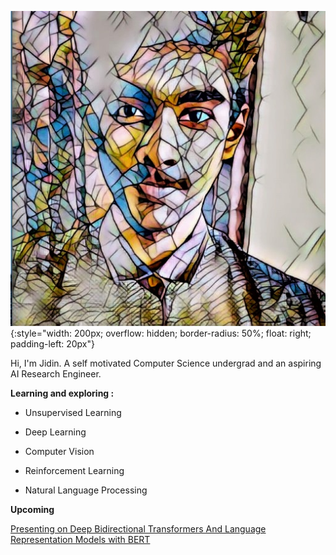 

![Jidin Dinesh](/img/dp.jpeg){:style="width: 200px; overflow: hidden; border-radius: 50%; float: right; padding-left: 20px"}




Hi, I'm Jidin.
A self motivated Computer Science undergrad and an aspiring AI Research Engineer. 

**Learning and exploring :**

* Unsupervised Learning
                
* Deep Learning 
                
* Computer Vision
                
* Reinforcement Learning
                
* Natural Language Processing

**Upcoming**

[Presenting on Deep Bidirectional Transformers And Language Representation Models with BERT](https://twimlai.com/meetups/bert-pre-training-of-deep-bidirectional-transformers-for-language-understanding/)

<div style="margin: 150px;"></div>
